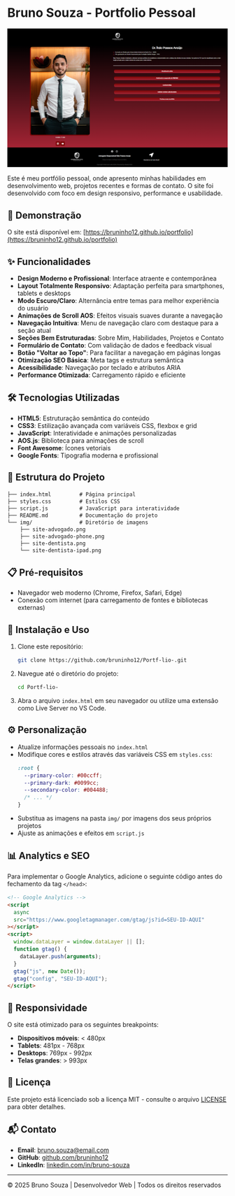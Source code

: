 # Bruno Souza - Portfolio Pessoal

![Projeto Portfolio](img/site-advogado.png)

Este é meu portfólio pessoal, onde apresento minhas habilidades em desenvolvimento web, projetos recentes e formas de contato. O site foi desenvolvido com foco em design responsivo, performance e usabilidade.

## 🚀 Demonstração

O site está disponível em: [https://bruninho12.github.io/portfolio](https://bruninho12.github.io/portfolio)

## ✨ Funcionalidades

- **Design Moderno e Profissional**: Interface atraente e contemporânea
- **Layout Totalmente Responsivo**: Adaptação perfeita para smartphones, tablets e desktops
- **Modo Escuro/Claro**: Alternância entre temas para melhor experiência do usuário
- **Animações de Scroll AOS**: Efeitos visuais suaves durante a navegação
- **Navegação Intuitiva**: Menu de navegação claro com destaque para a seção atual
- **Seções Bem Estruturadas**: Sobre Mim, Habilidades, Projetos e Contato
- **Formulário de Contato**: Com validação de dados e feedback visual
- **Botão "Voltar ao Topo"**: Para facilitar a navegação em páginas longas
- **Otimização SEO Básica**: Meta tags e estrutura semântica
- **Acessibilidade**: Navegação por teclado e atributos ARIA
- **Performance Otimizada**: Carregamento rápido e eficiente

## 🛠️ Tecnologias Utilizadas

- **HTML5**: Estruturação semântica do conteúdo
- **CSS3**: Estilização avançada com variáveis CSS, flexbox e grid
- **JavaScript**: Interatividade e animações personalizadas
- **AOS.js**: Biblioteca para animações de scroll
- **Font Awesome**: Ícones vetoriais
- **Google Fonts**: Tipografia moderna e profissional

## 📂 Estrutura do Projeto

```
├── index.html         # Página principal
├── styles.css         # Estilos CSS
├── script.js          # JavaScript para interatividade
├── README.md          # Documentação do projeto
└── img/               # Diretório de imagens
    ├── site-advogado.png
    ├── site-advogado-phone.png
    ├── site-dentista.png
    └── site-dentista-ipad.png
```

## 📋 Pré-requisitos

- Navegador web moderno (Chrome, Firefox, Safari, Edge)
- Conexão com internet (para carregamento de fontes e bibliotecas externas)

## 🔧 Instalação e Uso

1. Clone este repositório:

   ```bash
   git clone https://github.com/bruninho12/Portf-lio-.git
   ```

2. Navegue até o diretório do projeto:

   ```bash
   cd Portf-lio-
   ```

3. Abra o arquivo `index.html` em seu navegador ou utilize uma extensão como Live Server no VS Code.

## ⚙️ Personalização

- Atualize informações pessoais no `index.html`
- Modifique cores e estilos através das variáveis CSS em `styles.css`:
  ```css
  :root {
    --primary-color: #00ccff;
    --primary-dark: #0099cc;
    --secondary-color: #004488;
    /* ... */
  }
  ```
- Substitua as imagens na pasta `img/` por imagens dos seus próprios projetos
- Ajuste as animações e efeitos em `script.js`

## 📊 Analytics e SEO

Para implementar o Google Analytics, adicione o seguinte código antes do fechamento da tag `</head>`:

```html
<!-- Google Analytics -->
<script
  async
  src="https://www.googletagmanager.com/gtag/js?id=SEU-ID-AQUI"
></script>
<script>
  window.dataLayer = window.dataLayer || [];
  function gtag() {
    dataLayer.push(arguments);
  }
  gtag("js", new Date());
  gtag("config", "SEU-ID-AQUI");
</script>
```

## 📱 Responsividade

O site está otimizado para os seguintes breakpoints:

- **Dispositivos móveis**: < 480px
- **Tablets**: 481px - 768px
- **Desktops**: 769px - 992px
- **Telas grandes**: > 993px

## 📄 Licença

Este projeto está licenciado sob a licença MIT - consulte o arquivo [LICENSE](LICENSE) para obter detalhes.

## 📬 Contato

- **Email**: bruno.souza@email.com
- **GitHub**: [github.com/bruninho12](https://github.com/bruninho12)
- **LinkedIn**: [linkedin.com/in/bruno-souza](https://linkedin.com/in/bruno-souza)

---

© 2025 Bruno Souza | Desenvolvedor Web | Todos os direitos reservados
